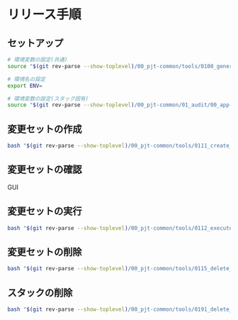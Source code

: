 # リリース手順

## セットアップ

```bash
# 環境変数の設定(共通)
source "$(git rev-parse --show-toplevel)/00_pjt-common/tools/0100_general_setup.sh"

# 環境名の設定
export ENV=

# 環境変数の設定(スタック固有)
source "$(git rev-parse --show-toplevel)/00_pjt-common/01_audit/00_app-common/tools/0101_setup.sh" "${ENV}"
```

## 変更セットの作成

```bash
bash "$(git rev-parse --show-toplevel)/00_pjt-common/tools/0111_create_changeset.sh"
```

## 変更セットの確認

GUI

## 変更セットの実行

```bash
bash "$(git rev-parse --show-toplevel)/00_pjt-common/tools/0112_execute_changeset.sh"
```

## 変更セットの削除

```bash
bash "$(git rev-parse --show-toplevel)/00_pjt-common/tools/0115_delete_changeset.sh"
```

## スタックの削除

```bash
bash "$(git rev-parse --show-toplevel)/00_pjt-common/tools/0191_delete_stack.sh"
```